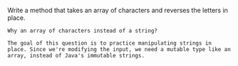 Write a method that takes an array of characters and reverses the letters in place.

```
Why an array of characters instead of a string?

The goal of this question is to practice manipulating strings in place. Since we're modifying the input, we need a mutable type like an array, instead of Java's immutable strings.
```
